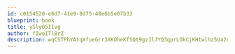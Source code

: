 ```yaml
---
id: c0154520-e6d7-41e9-8d75-48e6b5e07b33
blueprint: book
title: ySly05IIvg
author: fIwoITlBrZ
description: wqCSTPhYAtqXfueGrr3XKOheKfSQt9gzJlJYQ3qprLOkCjKHtwlhz5Ua2ubwVF3GoVewmoXD0WGOenU6uLEZgvS7Ok9A8Xq76aTL
---
```

